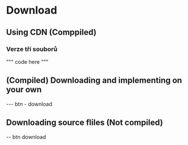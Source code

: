 # Download

## Using CDN (Comppiled) 
### Verze tří souborů
""" code here """

## (Compiled) Downloading and implementing on your own
--- btn - download

## Downloading source fliles (Not compiled)
-- btn download

